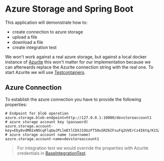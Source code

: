 # Azure Storage and Spring Boot

This application will demonstrate how to:

- create connection to azure storage
- upload a file
- download a file
- create integration test

We won't work against a real azure storage, but against a local docker instance
of [Azurite](https://hub.docker.com/_/microsoft-azure-storage-azurite) this won't matter for our
implementation because we can afterwards replace the Azurite connection string with the real one. To
start Azurite we will use [Testcontainers](https://www.testcontainers.org/).

## Azure Connection

To establish the azure connection you have to provide the following properties:

```properties
# Endpoint for blob operation 
azure.storage.blob-endpoint=http://127.0.0.1:10000/devstoreaccount1
# azure storage account key (password)
azure.storage.account-key=Eby8vdM02xNOcqFlqUwJPLlmEtlCDXJ1OUzFT50uSRZ6IFsuFq2UVErCz4I6tq/K1SZFPTOtr/KBHBeksoGMGw==
# azure storage account name (username)
azure.storage.account-name=devstoreaccount1
```

> For integration test we would override the properties with Azurite credentials
in [BaseIntegrationTest](src/test/java/com/vscoding/tutorial/azure/control/BaseIntegrationTest.java). 

